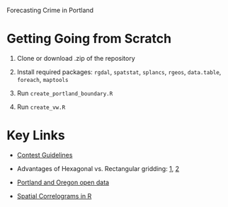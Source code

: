 Forecasting Crime in Portland

# Getting Going from Scratch

 1. Clone or download .zip of the repository

 2. Install required packages: `rgdal`, `spatstat`, `splancs`, `rgeos`, `data.table`, `foreach`, `maptools`
 
 3. Run `create_portland_boundary.R`
 
 4. Run `create_vw.R`

# Key Links

* [Contest Guidelines](http://www.nij.gov/funding/Pages/fy16-crime-forecasting-challenge.aspx)

* Advantages of Hexagonal vs. Rectangular gridding: [1](http://gis.stackexchange.com/questions/82362/what-are-the-benefits-of-hexagonal-sampling-polygons), [2](http://strimas.com/spatial/hexagonal-grids/)

* [Portland and Oregon open data](http://www.civicapps.org/datasets)

* [Spatial Correlograms in R](https://www.r-bloggers.com/spatial-correlograms-in-r-a-mini-overview/)

